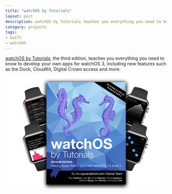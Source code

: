 ```yaml
---
title: "watchOS by Tutorials"
layout: post
description: watchOS by Tutorials teaches you everything you need to know to make your own apps for the Apple Watch.
category: projects
tags:
- Swift
- watchOS
---
```


[watchOS by Tutorials](https://www.raywenderlich.com/store/watchos-by-tutorials?source=matthewmorey),  the third edition, teaches you everything you need to know to develop your own apps for watchOS 3, including new features such as the Dock, CloudKit, Digital Crown access and more.

[<img src="/assets/2016-10-22-wosbt.png" alt="watchOS by Tutorials book cover">](https://www.raywenderlich.com/store/watchos-by-tutorials?source=matthewmorey)
